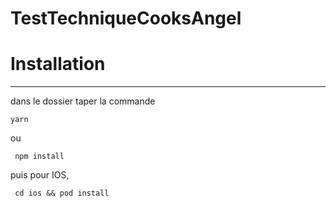 # TestTechniqueCooksAngel

# Installation
-----
dans le dossier taper la commande

```yarn```

ou

``` npm install```

puis pour IOS,

``` cd ios && pod install```
